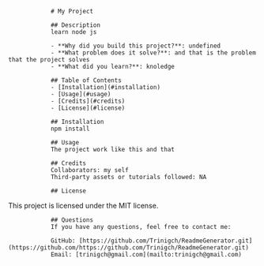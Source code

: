 
                # My Project

                ## Description
                learn node js

                - **Why did you build this project?**: undefined
                - **What problem does it solve?**: and that is the problem that the project solves
                - **What did you learn?**: knoledge

                ## Table of Contents
                - [Installation](#installation)
                - [Usage](#usage)
                - [Credits](#credits)
                - [License](#license)

                ## Installation
                npm install

                ## Usage
                The project work like this and that

                ## Credits
                Collaborators: my self
                Third-party assets or tutorials followed: NA

                ## License
This project is licensed under the MIT license.

                ## Questions
                If you have any questions, feel free to contact me:

                GitHub: [https://github.com/Trinigch/ReadmeGenerator.git](https://github.com/https://github.com/Trinigch/ReadmeGenerator.git)
                Email: [trinigch@gmail.com](mailto:trinigch@gmail.com)

                
